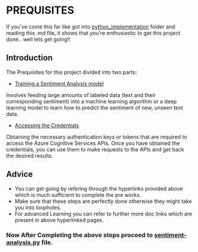 # PREQUISITES
If you've come this far like got into [python_implementation](https://github.com/Cloud-Community-Group/Azure-Cognitive-Services_Sentiment-Analysis/tree/main/python_implementation) folder and reading this .md file, it shows that you're enthusiastic to get this project done.. well lets get going!!

## Introduction
The Prequisites for this project divided into two parts:
- [Training a Sentiment Analysis model](https://learn.microsoft.com/en-us/azure/synapse-analytics/machine-learning/tutorial-cognitive-services-sentiment)

Involves feeding large amounts of labeled data (text and their corresponding sentiment) into a machine learning algorithm or a deep learning model to learn how to predict the sentiment of new, unseen text data.
- [Accessing the Credentials](https://learn.microsoft.com/en-us/rest/api/cognitiveservices-textanalytics/)

Obtaining the necessary authentication keys or tokens that are required to access the Azure Cognitive Services APIs. Once you have obtained the credentials, you can use them to make requests to the APIs and get back the desired results.
## Advice
- You can get going by refering through the hyperlinks provided above which is much sufficient to complete the pre works. 
- Make sure that these steps are perfectly done otherwise they might take you into loopholes.
- For advanced Learning you can refer to further more doc links which are present in above hyperlinked pages.

### Now After Completing the above steps proceed to [sentiment-analysis.py](https://github.com/Cloud-Community-Group/Azure-Cognitive-Services_Sentiment-Analysis/blob/main/python_implementation/sentiment-analysis.py) file.
